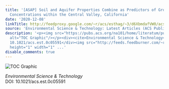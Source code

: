 ```yaml
---
title: '[ASAP] Soil and Aquifer Properties Combine as Predictors of Groundwater Uranium
  Concentrations within the Central Valley, California'
date: '2020-12-08'
linkTitle: http://feedproxy.google.com/~r/acs/esthag/~3/d6XbmdafVW0/acs.est.0c05591
source: 'Environmental Science & Technology: Latest Articles (ACS Publications)'
description: '<p><img src="https://pubs.acs.org/na101/home/literatum/publisher/achs/journals/content/esthag/0/esthag.ahead-of-print/acs.est.0c05591/20201202/images/medium/es0c05591_0006.gif"
  alt="TOC Graphic"/></p><div><cite>Environmental Science & Technology</cite></div><div>DOI:
  10.1021/acs.est.0c05591</div><img src="http://feeds.feedburner.com/~r/acs/esthag/~4/d6XbmdafVW0"
  height="1" width="1" ...'
disable_comments: true
---
```

<p><img src="https://pubs.acs.org/na101/home/literatum/publisher/achs/journals/content/esthag/0/esthag.ahead-of-print/acs.est.0c05591/20201202/images/medium/es0c05591_0006.gif" alt="TOC Graphic"/></p><div><cite>Environmental Science & Technology</cite></div><div>DOI: 10.1021/acs.est.0c05591</div><img src="http://feeds.feedburner.com/~r/acs/esthag/~4/d6XbmdafVW0" height="1" width="1" ...